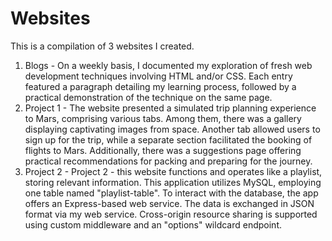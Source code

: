 # Websites

This is a compilation of 3 websites I created.

1) Blogs - On a weekly basis, I documented my exploration of fresh web development techniques involving HTML and/or CSS. Each entry featured a paragraph detailing my learning process, followed by a practical demonstration of the technique on the same page.
2) Project 1 - The website presented a simulated trip planning experience to Mars, comprising various tabs. Among them, there was a gallery displaying captivating images from space. Another tab allowed users to sign up for the trip, while a separate section facilitated the booking of flights to Mars. Additionally, there was a suggestions page offering practical recommendations for packing and preparing for the journey.
3) Project 2 - Project 2 - this website functions and operates like a playlist, storing relevant information. This application utilizes MySQL, employing one table named "playlist-table". To interact with the database, the app offers an Express-based web service. The data is exchanged in JSON format via my web service. Cross-origin resource sharing is supported using custom middleware and an "options" wildcard endpoint.
